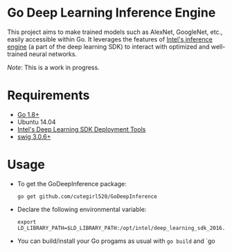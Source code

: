 # Go Deep Learning Inference Engine

This project aims to make trained models such as AlexNet, GoogleNet, etc., easily accessible within Go. It leverages the features of [Intel's inference engine](https://software.intel.com/en-us/deep-learning-sdk) (a part of the deep learning SDK) to interact with optimized and well-trained neural networks.

_Note_: This is a work in progress.

# Requirements

- [Go 1.8+](https://golang.org/)
- Ubuntu 14.04
- [Intel's Deep Learning SDK Deployment Tools](https://software.intel.com/en-us/deep-learning-sdk)
- [swig 3.0.6+](http://www.swig.org/)

# Usage

- To get the GoDeepInference package:

    ```
    go get github.com/cutegirl520/GoDeepInference
    ```

- Declare the following environmental variable:

    ```
    export LD_LIBRARY_PATH=$LD_LIBRARY_PATH:/opt/intel/deep_learning_sdk_2016.1.0.861/deployment_tools/inference_engine/bin/intel64/lib:/opt/intel/deep_learning_sdk_2016.1.0.861/deployment_tools/inference_engine/lib/intel64
    ```

- You can build/install your Go progams as usual with `go build` and `go